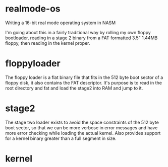 # realmode-os
Writing a 16-bit real mode operating system in NASM

I'm going about this in a fairly traditional way by rolling my own floppy bootloader, reading in a stage 2 binary from a FAT formatted 3.5" 1.44MB floppy, then reading in the kernel proper.

# floppyloader
The floppy loader is a flat binary file that fits in the 512 byte boot sector of a floppy disk, it also contains the FAT descriptor. It's purpose is to read in the root directory and fat and load the stage2 into RAM and jump to it.

# stage2
The stage two loader exists to avoid the space constraints of the 512 byte boot sector, so that we can be more verbose in error messages and have more error checking while loading the actual kernel. Also provides support for a kernel binary greater than a full segment in size.

# kernel

